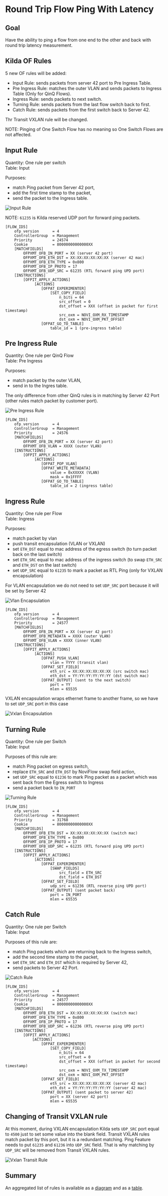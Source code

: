 # Round Trip Flow Ping With Latency 

## Goal

Have the ability to ping a flow from one end to the other and back with round trip latency measurement.  

## Kilda OF Rules

5 new OF rules will be added:
* Input Rule: sends packets from server 42 port to Pre Ingress Table.
* Pre Ingress Rule: matches the outer VLAN and sends packets to Ingress Table (Only for QinQ Flows).
* Ingress Rule: sends packets to next switch.
* Turning Rule: sends packets from the last flow switch back to first.
* Catch Rule: sends packets from the first switch back to Server 42.

Thr Transit VXLAN rule will be changed.

NOTE: Pinging of One Switch Flow has no meaning so One Switch Flows are not affected.

## Input Rule

Quantity: One rule per switch<br/>
Table: Input

Purposes:
 * match Ping packet from Server 42 port,
 * add the first time stamp to the packet,
 * send the packet to the Ingress table.

![Input Rule](input_rule.png "Input Rule")

NOTE: `61235` is Kilda reserved UDP port for forward ping packets.

```
[FLOW_ID5]
    ofp_version      = 4
    ControllerGroup  = Management
    Priority         = 24574
    Cookie           = 80000000000000XX
    [MATCHFIELDS]
        OFPXMT_OFB_IN_PORT = XX (server 42 port)
        OFPXMT_OFB_ETH_DST = XX:XX:XX:XX:XX:XX (server 42 mac)
        OFPXMT_OFB_ETH_TYPE = 0x800
        OFPXMT_OFB_IP_PROTO = 17
        OFPXMT_OFB_UDP_SRC = 61235 (RTL forward ping UPD port)
    [INSTRUCTIONS]
        [OFPIT_APPLY_ACTIONS]
             [ACTIONS]
                [OFPAT_EXPERIMENTER]
                    [SET_COPY_FIELD]
                        n_bits = 64
                        src_offset = 0
                        dst_offset = XXX (offset in packet for first timestamp)
                        src_oxm = NOVI_OXM_RX_TIMESTAMP
                        dst_oxm = NOVI_OXM_PKT_OFFSET
                [OFPAT_GO_TO_TABLE]
                    table_id = 1 (pre-ingress table)
```

## Pre Ingress Rule

Quantity: One rule per QinQ Flow<br/>
Table: Pre Ingress

Purposes:
 * match packet by the outer VLAN,
 * send in to the Ingres table.
 
The only difference from other QinQ rules is in matching by Server 42 Port (other rules match packet by customer port).

![Pre Ingress Rule](pre_ingress_rule.png "Pre Ingress Rule") 

```
[FLOW_ID5]
    ofp_version      = 4
    ControllerGroup  = Management
    Priority         = 24576
    [MATCHFIELDS]
        OFPXMT_OFB_IN_PORT = XX (server 42 port)
        OFPXMT_OFB_VLAN = XXXX (outer VLAN)
    [INSTRUCTIONS]
        [OFPIT_APPLY_ACTIONS]
             [ACTIONS]
                [OFPAT_POP_VLAN]
                [OFPAT_WRITE_METADATA]
                    value = 0xXXXXX (VLAN)
                    mask = 0x1FFFF
                [OFPAT_GO_TO_TABLE]
                    table_id = 2 (ingress table)
```

## Ingress Rule

Quantity: One rule per Flow<br/>
Table: Ingress

Purposes:
 * match packet by vlan
 * push transit encapsulation (VLAN or VXLAN)
 * set `ETH_DST` equal to mac address of the egress switch (to turn packet back on the last switch)
 * set `ETH_SRC` equal to mac address of the ingress switch (to swap `ETH_SRC` and `ETH_DST` on the last switch)
 * set `UDP_SRC` equal to `61235` to mark a packet as RTL Ping (only for VXLAN encapsulation)
 
For VLAN encapsulation we do not need to set `UDP_SRC` port because it will be set by Server 42
 
![Vlan Encapsulation](vlan_encapsulation.png "Vlan Encapsulation")  

```
[FLOW_ID5]
    ofp_version      = 4
    ControllerGroup  = Management
    Priority         = 24577
    [MATCHFIELDS]
        OFPXMT_OFB_IN_PORT = XX (server 42 port)
        OFPXMT_OFB_METADATA = XXXX (outer VLAN)
        OFPXMT_OFB_VLAN = XXXX (inner VLAN)
    [INSTRUCTIONS]
        [OFPIT_APPLY_ACTIONS]
             [ACTIONS]
                [OFPAT_PUSH_VLAN]
                    vlan = YYYY (transit vlan)
                [OFPAT_SET_FIELD]
                    eth_src = XX:XX:XX:XX:XX:XX (src switch mac)
                    eth_dst = YY:YY:YY:YY:YY:YY (dst switch mac)
                [OFPAT_OUTPUT] (sent to the next switch)
                    port = YY
                    mlen = 65535
```

VXLAN encapsulation wraps ethernet frame to another frame, so we have to set `UDP_SRC` port in this case 

![Vxlan Encapsulation](vxlan_encapsulation.png "Vxlan Encapsulation")

## Turning Rule

Quantity: One rule per Switch<br/>
Table: Input

Purposes of this rule are:
 * match Ping packet on egress switch,
 * replace `ETH_SRC` and `ETH_DST` by NoviFlow swap field action,
 * set `UDP_SRC` equal to `61236` to mark Ping packet as a packet which was sent back from the Egress switch to Ingress
 * send a packet back to `IN_PORT`
 
![Turning Rule](turning_rule.png "Turning Rule")

 ```
 [FLOW_ID5]
     ofp_version      = 4
     ControllerGroup  = Management
     Priority         = 31768
     Cookie           = 80000000000000XX
     [MATCHFIELDS]
         OFPXMT_OFB_ETH_DST = XX:XX:XX:XX:XX:XX (switch mac)
         OFPXMT_OFB_ETH_TYPE = 0x800
         OFPXMT_OFB_IP_PROTO = 17
         OFPXMT_OFB_UDP_SRC = 61235 (RTL forward ping UPD port)
     [INSTRUCTIONS]
         [OFPIT_APPLY_ACTIONS]
              [ACTIONS]
                 [OFPAT_EXPERIMENTER]
                     [SWAP_FIELDS]
                         src_field = ETH_SRC
                         dst_field = ETH_DST
                 [OFPAT_SET_FIELD]
                     udp_src = 61236 (RTL reverse ping UPD port)
                 [OFPAT_OUTPUT] (sent packet back)
                     port = IN_PORT
                     mlen = 65535
 ```
 
## Catch Rule

Quantity: One rule per Switch<br/>
Table: Input

Purposes of this rule are:
 * match Ping packets which are returning back to the Ingress switch,
 * add the second time stamp to the packet,
 * set `ETH_SRC` and `ETH_DST` which is required by Server 42,
 * send packets to Server 42 Port.
 
![Catch Rule](catch_rule.png "Catch Rule") 

 ```
 [FLOW_ID5]
     ofp_version      = 4
     ControllerGroup  = Management
     Priority         = 24577
     Cookie           = 80000000000000XX
     [MATCHFIELDS]
         OFPXMT_OFB_ETH_DST = XX:XX:XX:XX:XX:XX (switch mac)
         OFPXMT_OFB_ETH_TYPE = 0x800
         OFPXMT_OFB_IP_PROTO = 17
         OFPXMT_OFB_UDP_SRC = 61236 (RTL reverse ping UPD port)
     [INSTRUCTIONS]
         [OFPIT_APPLY_ACTIONS]
             [ACTIONS]
                 [OFPAT_EXPERIMENTER]
                     [SET_COPY_FIELD]
                         n_bits = 64
                         src_offset = 0
                         dst_offset = XXX (offset in packet for second timestamp)
                         src_oxm = NOVI_OXM_TX_TIMESTAMP
                         dst_oxm = NOVI_OXM_PKT_OFFSET
                 [OFPAT_SET_FIELD]
                     eth_src = XX:XX:XX:XX:XX:XX (server 42 mac)
                     eth_dst = YY:YY:YY:YY:YY:YY (server 42 mac)
                 [OFPAT_OUTPUT] (sent packet to server 42)
                     port = XX (server 42 port)
                     mlen = 65535
 ```

## Changing of Transit VXLAN rule

At this moment, during VXLAN encapsulation Kilda sets `UDP_SRC` port equal to `4500` just to set
some value into the blank field. Transit VXLAN rules match packet by this port, but it is a redundant matching.
Ping Feature needs to put `61235` and `61236` into `UDP_SRC` field.
That is why matching by `UDP_SRC` will be removed from Transit VXLAN rules.

![Vxlan Transit Rule](vxlan_transit_rule.png "Vxlan Transit Rule")

## Summary
 
An aggregated list of rules is available as a [diagram](all_rules_diagram.png) and as a [table](all_rules_table.pdf).